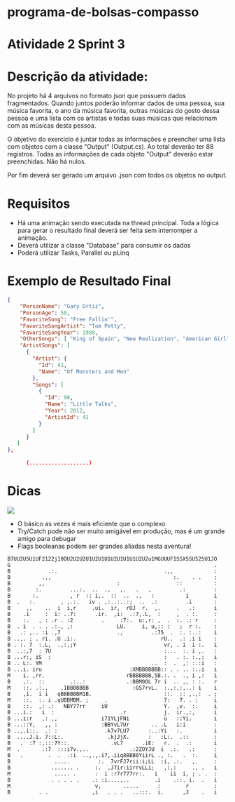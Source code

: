 # programa-de-bolsas-compasso

# Atividade 2 Sprint 3

# Descrição da atividade:

No projeto há 4 arquivos no formato json que possuem dados fragmentados. Quando juntos poderão informar dados de uma pessoa, sua música favorita, o ano da música favorita, outras músicas do gosto dessa pessoa e uma lista com os artistas e todas suas músicas que relacionam com as músicas desta pessoa.

O objetivo do exercício é juntar todas as informações e preencher uma lista com objetos com a classe "Output" (Output.cs). Ao total deverão ter 88 registros. Todas as informações de cada objeto "Output" deverão estar preenchidas. Não há nulos.

Por fim deverá ser gerado um arquivo .json com todos os objetos no output.
# Requisitos

  * Há uma animação sendo executada na thread principal. Toda a lógica para gerar o resultado final deverá ser feita sem interromper a animação.
  * Deverá utilizar a classe "Database" para consumir os dados
  * Poderá utilizar Tasks, Parallel ou pLinq

# Exemplo de Resultado Final
```json
{
    "PersonName": "Gary Ortiz",
    "PersonAge": 50,
    "FavoriteSong": "Free Fallin'",
    "FavoriteSongArtist": "Tom Petty",
    "FavoriteSongYear": 1989,
    "OtherSongs": [ "King of Spain", "New Realization", "American Girl", "American Music", "Flapper Girl", "High and Dry", "Danny Boy", "Moonshadow", "Little Talks", "Party in the USA", "Summer of '69", "The Mother We Share", "The Weight" ],
    "ArtistSongs": [
      {
        "Artist": {
          "Id": 41,
          "Name": "Of Monsters and Men"
        },
        "Songs": [
          {
            "Id": 98,
            "Name": "Little Talks",
            "Year": 2012,
            "ArtistId": 41
          }
        ]
      }
   ]
},
      
      (...................)
```
# Dicas
[<img src="https://c.tenor.com/NPJgF7_j7RAAAAAM/dungeons-and-dragons-dungeon-master.gif">]()
* O básico as vezes é mais eficiente que o complexo
* Try/Catch pode não ser muito amigável em produção, mas é um grande amigo para debugar
* Flags booleanas podem ser grandes aliadas nesta aventura!


```
B7UU2U5U1UF2122j10OU2U2U2U1U2U1U1U2U1U1U1U2U2u1MGUUUF1SSXSSU525U1JO
G                                                                 .
B            .:.                                  .,,             :
B          .,,                                       :.    . .    :
B         ,,                       :                  ::          :
B        :.         ...:.  ..  .,   ,.   .   ,         .:         :
B       :.          , r  :: i,.  ::  ..  .,   :          i        i
B  .   :.        , ,.:.   iv . ,:..:..:;  ..  .:         .i       :
B     ,,    ..  i  i,r     .ui.  ir,  rUJ  r.  ,.     .   .:      i
B    .i     :  i: ..7:      .ir.  ,i:  .:7,.L,  :     ,  . :.     :
B    :.   , : .r . :2         .     :7:.  u:,r: ,  .  :. .: r     :
B  . i  . . . .:., ,:              LU.     i, u,:: :   ;  r :.    :
B   .: ,.. :i .,7                  .,         .:75  .  :. :..:    i
B ..,. ; . ri. .U .i:.                           rU..  .: .i i    :
B . :. 7  :.L,  .,:,;Y                            vr, . i  i :.   i
B  ..:,7  : 7U                                    :...  :. i ,.   :
B ...r:, iS  :                                    :   . :. :.,:   i
B .. L:. YM                                   ..  :  .  ,: :.:i   :
B ...i. iru                            :XMBBBBBBB:: . . .. :..i   i
M    i. ,rr.                          rBBBBBBB,5B.:. .  ., i ,:   i
B    ,:.  ::        .:..:             .:BBM0OL 7r i  .. ,, : :.   r
M    ::. .:.,    ,1BBBBBBB              :GS7rvL.  :.,:,:,..: i    i
B    ,i.  i i   qBBBBBBM1B.                       ::.  :: ,.,:  . ;
M    ::.  :. i .qUBBMBM. ;     .                  7:   7. . :     i
B    ::.  ,: .:   NBY77rr     iU                  Y.  ,v.  :.     i
B ...i.:   i  :                     .r            j.  ir.,:,      i
B ...i:r   ,: ,,              i71YLjFNi           u   ::Yi.       i
B ...::Y,   ,, :              :BBYvL7Ur       .. .L   i:i         :
B ..,.i:;.  .: :               .k7v7LU7      :..:Yi   :.          i
B  ....J.i. 7::L:.              .kjJjX.      :   :L:.  .::        :
B   .  :7 :,:::7Y::.             .vL7      .iE:   r.  .  .:       i
M  .       .:7  :::i7v.,..             .:2ZOYJU  i  .:.   .:      :
B   .        .  .  .:i  ..,.,.i7,.iiq8BBB0YiirL ., :.   .  :.     i
B              .....         :.  7vrFJ7rii:i;LL  :i, .:.   ,.     :
B             ....... .     :.  ,J7ir:iirrvLLi;   ,:.:     ., .   i
M              ..... .      :  i :r7r777rr:.   i    ii  i, ; . .  :
B             . . . . .    .: :i....,..        .i    .::. i.  .   i
M                           v,       .....      :        r        :
B         . .              ,i   . . .   ..:::.  i.      ,J    .   i
```
